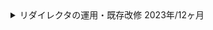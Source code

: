 <details>
  <summary>
    リダイレクタの運用・既存改修
    <span>2023年/12ヶ月</span>
  </summary>
  <div>
    <ul>
      <li><strong>カテゴリ:</strong> <span>webサービス</span> <span>自社</span></li>
      <li><strong>担当工程:</strong> <span>設計</span> <span>コーディング</span> <span>テスト</span> <span>運用/保守</span></li>
      <li><strong>職種・役割:</strong> <span>バックエンド</span> <span>フロントエンド</span> <span>インフラ</span></li>
      <li><strong>使用技術:</strong> <span>PHP</span> <span>Perl</span> <span>AWS</span> <span>Apache</span> <span>GitHub</span> <span>PostgreSQL</span></li>
    </ul>
  </div>
  <div class="markdown-content">

## プロジェクト概要

リダイレクタの運用・既存改修

## チーム情報

チーム人数：1名

## 開発・実装内容A

### 【概要】

廃止予定だったレガシーシステムの継続運用と既存改修を担当。<br/>管理画面の不具合改修、システム設計図の記述、インフラやミドルウェアの改修を行った。

### 【内容】

システムの安定運用と機能改善を目的とし、管理画面の不具合修正とAWSの不要リソース削除を行った。<br/>また、draw.ioの導入によりドキュメント管理を効率化。

### 【課題・問題点】

- 既存の引き継ぎ資料がなく、システムの全貌が把握できなかった。
- 廃止予定だったため、保守性が低い状態で運用されていた。
- 検証環境が動作していない問題があった。

### 【使用した技術】

- **システム設計図の記述**: ER図、シーケンス図、画面遷移図、インフラ構成図を作成し、システム全体の把握を実施。
- **管理画面の不具合改修**: PerlとPHPを使用してバグを修正。
- **インフラの改修**: 不要なリソースの削除とApacheの設定変更を行い、検証環境を復旧。
- **ドキュメント管理**: draw.ioを導入し、ドキュメント管理の効率化を実現。

### 【成果】

- システムの全体像を把握し、安定運用が可能となった。
- 管理画面の不具合を修正し、ユーザー体験を向上。
- 不要リソースの削減により、運用コストを削減。
- draw.ioの導入により、ドキュメント管理のコストを低減。

## 開発・実装内容B

### 【概要】

DBのアップグレード対応やミドルウェア（Apache）の設定変更などの運用業務を実施。

### 【内容】

サービスの継続運用のため、PostgreSQLのアップグレードやApacheの設定変更を行い、システムの安定性とパフォーマンスを向上させた。

### 【課題・問題点】

- システムの継続運用に伴い、DBのバージョンアップが必要だった。
- Apacheの設定が適切でなく、検証環境が動作していなかった。

### 【使用した技術】

- **DBのアップグレード**: PostgreSQLのバージョンアップを実施し、その手順書を作成。
- **Apacheの設定変更**: 検証環境が正しく動作するよう、Apacheの設定を見直し、最適化。
- **インフラ改修**: AWS上でインフラ構成の見直しと改修を実施。

### 【成果】

- PostgreSQLのバージョンアップにより、データベースのパフォーマンスとセキュリティを向上。
- 検証環境を復旧し、開発およびテストの効率を改善。
- AWS上のインフラ改修により、システムの安定性を向上。

## 使用技術（まとめ）

- **プログラミング言語**: Perl, PHP
- **データベース**: PostgreSQL
- **インフラ**: AWS
- **ウェブサーバー**: Apache
- **バージョン管理**: Git, GitHub
- **監視ツール**: Mackerel, Twilio
- **ドキュメント管理ツール**: draw.io
  </div>
</details>
